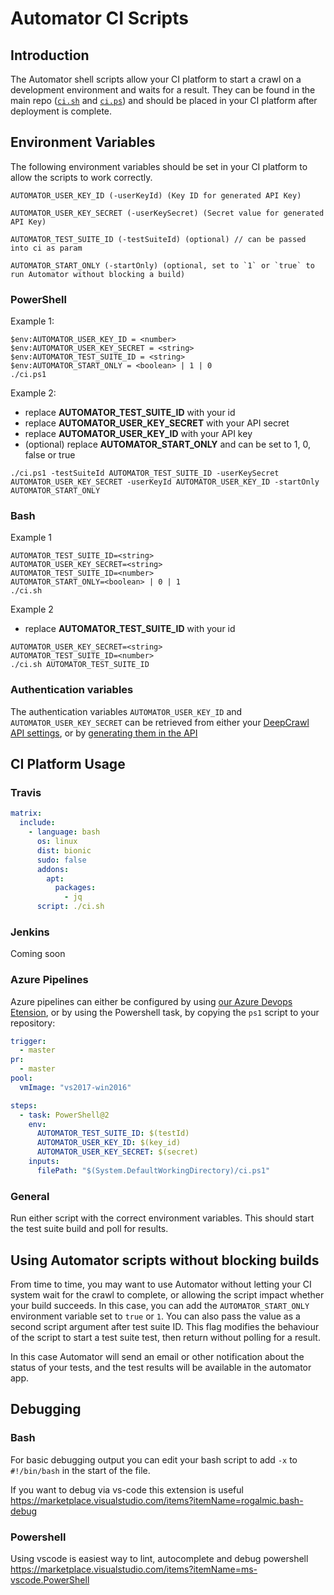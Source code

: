 # Automator CI Scripts

## Introduction

The Automator shell scripts allow your CI platform to start a crawl on a development environment and waits for a result. They can be found in the main repo ([`ci.sh`](https://github.com/deepcrawl/automator-sdk/blob/master/ci.sh) and [`ci.ps`](https://github.com/deepcrawl/automator-sdk/blob/master/ci.ps)) and should be placed in your CI platform after deployment is complete.

## Environment Variables

The following environment variables should be set in your CI platform to allow the scripts to work correctly.

```
AUTOMATOR_USER_KEY_ID (-userKeyId) (Key ID for generated API Key)

AUTOMATOR_USER_KEY_SECRET (-userKeySecret) (Secret value for generated API Key)

AUTOMATOR_TEST_SUITE_ID (-testSuiteId) (optional) // can be passed into ci as param

AUTOMATOR_START_ONLY (-startOnly) (optional, set to `1` or `true` to run Automator without blocking a build)
```

### PowerShell

Example 1:

```
$env:AUTOMATOR_USER_KEY_ID = <number>
$env:AUTOMATOR_USER_KEY_SECRET = <string>
$env:AUTOMATOR_TEST_SUITE_ID = <string>
$env:AUTOMATOR_START_ONLY = <boolean> | 1 | 0
./ci.ps1
```

Example 2: 

* replace **AUTOMATOR_TEST_SUITE_ID** with your id
* replace **AUTOMATOR_USER_KEY_SECRET** with your API secret
* replace **AUTOMATOR_USER_KEY_ID** with your API key
* (optional) replace **AUTOMATOR_START_ONLY** and can be set to 1, 0, false or true

```
./ci.ps1 -testSuiteId AUTOMATOR_TEST_SUITE_ID -userKeySecret AUTOMATOR_USER_KEY_SECRET -userKeyId AUTOMATOR_USER_KEY_ID -startOnly AUTOMATOR_START_ONLY
```

### Bash
Example 1
```
AUTOMATOR_TEST_SUITE_ID=<string>
AUTOMATOR_USER_KEY_SECRET=<string>
AUTOMATOR_TEST_SUITE_ID=<number>
AUTOMATOR_START_ONLY=<boolean> | 0 | 1
./ci.sh
```

Example 2
* replace **AUTOMATOR_TEST_SUITE_ID** with your id
```
AUTOMATOR_USER_KEY_SECRET=<string>
AUTOMATOR_TEST_SUITE_ID=<number>
./ci.sh AUTOMATOR_TEST_SUITE_ID
```

### Authentication variables
The authentication variables `AUTOMATOR_USER_KEY_ID` and `AUTOMATOR_USER_KEY_SECRET` can be retrieved from either your [DeepCrawl API settings](https://app.deepcrawl.com/dc-api), or by [generating them in the API](https://deepcrawl.github.io/automator-sdk/#/authentication)

## CI Platform Usage

### Travis

```yaml
matrix:
  include:
    - language: bash
      os: linux
      dist: bionic
      sudo: false
      addons:
        apt:
          packages:
            - jq
      script: ./ci.sh
```

### Jenkins
Coming soon

### Azure Pipelines

Azure pipelines can either be configured by using [our Azure Devops Etension](https://deepcrawl.github.io/automator-sdk/#/azure-devops-extension), or by using the Powershell task, by copying the `ps1` script to your repository:

```yaml
trigger:
  - master
pr:
  - master
pool:
  vmImage: "vs2017-win2016"

steps:
  - task: PowerShell@2
    env:
      AUTOMATOR_TEST_SUITE_ID: $(testId)
      AUTOMATOR_USER_KEY_ID: $(key_id)
      AUTOMATOR_USER_KEY_SECRET: $(secret)
    inputs:
      filePath: "$(System.DefaultWorkingDirectory)/ci.ps1"
```

### General

Run either script with the correct environment variables. This should start the test suite build and poll for results.

## Using Automator scripts without blocking builds

From time to time, you may want to use Automator without letting your CI system wait for the crawl to complete, or allowing the script impact whether your build succeeds. In this case, you can add the `AUTOMATOR_START_ONLY` environment variable set to `true` or `1`. You can also pass the value as a second script argument after test suite ID. This flag modifies the behaviour of the script to start a test suite test, then return without polling for a result.

In this case Automator will send an email or other notification about the status of your tests, and the test results will be available in the automator app.

## Debugging

### Bash

For basic debugging output you can edit your bash script to add `-x` to `#!/bin/bash` in the start of the file.

If you want to debug via vs-code this extension is useful https://marketplace.visualstudio.com/items?itemName=rogalmic.bash-debug

### Powershell

Using vscode is easiest way to lint, autocomplete and debug powershell
https://marketplace.visualstudio.com/items?itemName=ms-vscode.PowerShell
